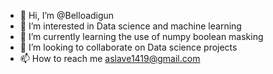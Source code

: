 - 👋 Hi, I’m @Belloadigun
- 👀 I’m interested in Data science and machine learning
- 🌱 I’m currently learning the use of numpy boolean masking
- 💞️ I’m looking to collaborate on Data science projects
- 📫 How to reach me aslave1419@gmail.com

<!---
Belloadigun/Belloadigun is a ✨ special ✨ repository because its `README.md` (this file) appears on your GitHub profile.
You can click the Preview link to take a look at your changes.
--->
